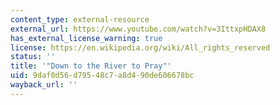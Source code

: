 ```yaml
---
content_type: external-resource
external_url: https://www.youtube.com/watch?v=3IttxpHDAX8
has_external_license_warning: true
license: https://en.wikipedia.org/wiki/All_rights_reserved
status: ''
title: '"Down to the River to Pray"'
uid: 9daf0d56-d795-48c7-a8d4-90de606678bc
wayback_url: ''
---
```

